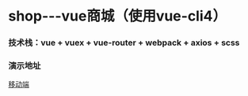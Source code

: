 # shop---vue商城（使用vue-cli4）

### 技术栈：vue + vuex + vue-router + webpack + axios + scss

### 演示地址
[移动端](http://shop.iaiui.com/)
